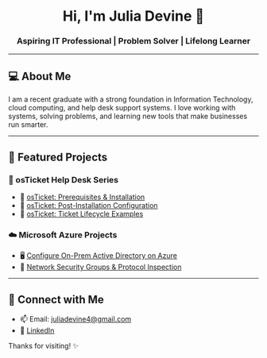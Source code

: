 <h1 align="center">Hi, I'm Julia Devine 👋</h1>
<h3 align="center">Aspiring IT Professional | Problem Solver | Lifelong Learner</h3>

---

## 💻 About Me

I am a recent graduate with a strong foundation in Information Technology, cloud computing, and help desk support systems. I love working with systems, solving problems, and learning new tools that make businesses run smarter.

---

## 📁 Featured Projects

### 🎫 osTicket Help Desk Series
- 🧩 [osTicket: Prerequisites & Installation](https://github.com/julia-devine/osticket-prereqs)
- 🔧 [osTicket: Post-Installation Configuration](https://github.com/julia-devine/post-install-config)
- 🔁 [osTicket: Ticket Lifecycle Examples](https://github.com/julia-devine/ticket-lifecycle)

### ☁️ Microsoft Azure Projects
- 🖥️ [Configure On-Prem Active Directory on Azure](https://github.com/julia-devine/configure-ad)
- 🔐 [Network Security Groups & Protocol Inspection](https://github.com/julia-devine/azure-network-protocols)

---

## 🤝 Connect with Me

- 📫 Email: juliadevine4@gmail.com  
- 💼 [LinkedIn](https://www.linkedin.com/in/juliadevine04)

Thanks for visiting! ✨
